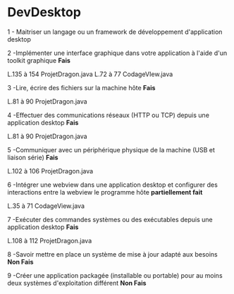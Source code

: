 # DevDesktop
1 - Maitriser un langage ou un framework de développement d'application desktop

2 -Implémenter une interface graphique dans votre application à l'aide d'un toolkit graphique **Fais**

  L.135 à 154 ProjetDragon.java
  L.72 à 77 CodageVIew.java

3 -Lire, écrire des fichiers sur la machine hôte **Fais**

  L.81 à 90 ProjetDragon.java

4 -Effectuer des communications réseaux (HTTP ou TCP) depuis une application desktop **Fais**

  L.81 à 90 ProjetDragon.java

5 -Communiquer avec un périphérique physique de la machine (USB et liaison série) **Fais**

  L.102 à 106 ProjetDragon.java

6 -Intégrer une webview dans une application desktop et configurer des interactions entre la webview le 
programme hôte **partiellement fait**

  L.35 à 71 CodageView.java

7 -Exécuter des commandes systèmes ou des exécutables depuis une application desktop **Fais**

  L.108 à 112 ProjetDragon.java

8 -Savoir mettre en place un système de mise à jour adapté aux besoins **Non Fais**

9 -Créer une application packagée (installable ou portable) pour au moins deux systèmes d'exploitation différent **Non Fais**
